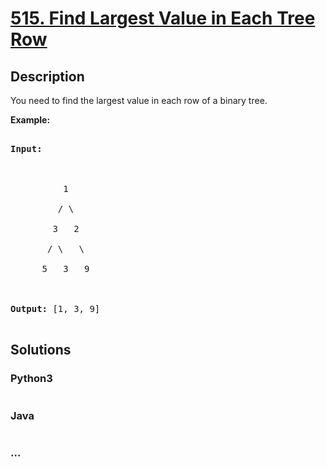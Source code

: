 # [515. Find Largest Value in Each Tree Row](https://leetcode.com/problems/find-largest-value-in-each-tree-row)

## Description
<p>You need to find the largest value in each row of a binary tree.</p>

<p><b>Example:</b><br />
<pre>
<b>Input:</b> 

          1
         / \
        3   2
       / \   \  
      5   3   9 

<b>Output:</b> [1, 3, 9]
</pre>
</p>



## Solutions


### Python3

```python

```

### Java

```java

```

### ...
```

```

